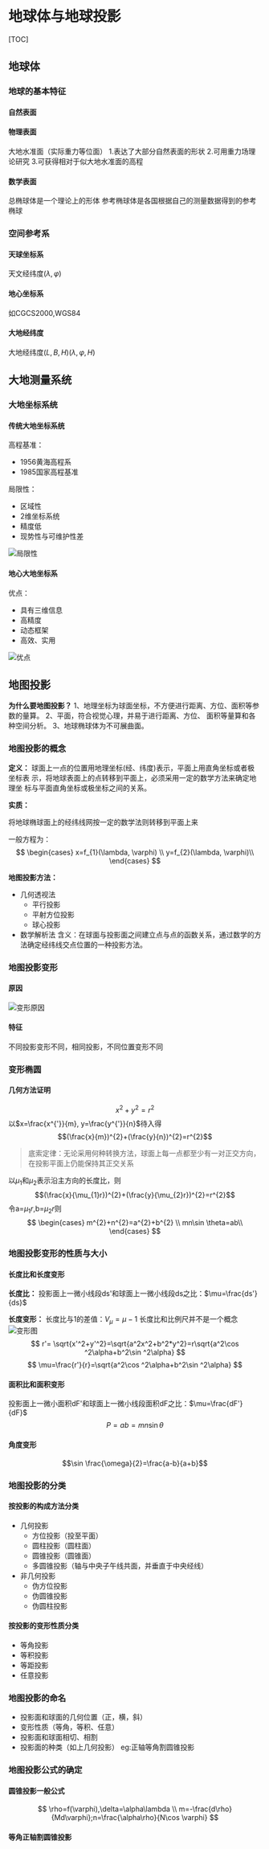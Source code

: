 # 地球体与地球投影

[TOC]

## 地球体

### 地球的基本特征

#### 自然表面

#### 物理表面

大地水准面（实际重力等位面）
1.表达了大部分自然表面的形状
2.可用重力场理论研究
3.可获得相对于似大地水准面的高程

#### 数学表面

总椭球体是一个理论上的形体
参考椭球体是各国根据自己的测量数据得到的参考椭球

### 空间参考系

#### 天球坐标系

天文经纬度$(\lambda, \varphi)$

#### 地心坐标系

如CGCS2000,WGS84

#### 大地经纬度

大地经纬度$(L, B, H)$$(\lambda, \varphi, H)$

## 大地测量系统

### 大地坐标系统

#### 传统大地坐标系统

高程基准：

* 1956黄海高程系
* 1985国家高程基准

局限性：

* 区域性
* 2维坐标系统
* 精度低
* 现势性与可维护性差

![局限性](images/2022-04-19-19-15-17.png)

#### 地心大地坐标系

优点：

* 具有三维信息
* 高精度
* 动态框架
* 高效、实用

![优点](images/2022-04-19-19-16-30.png)

## 地图投影

**为什么要地图投影？**
1、地理坐标为球面坐标，不方便进行距离、方位、面积等参数的量算。
2、平面，符合视觉心理，并易于进行距离、方位、 面积等量算和各种空间分析。
3、地球椭球体为不可展曲面。

### 地图投影的概念

**定义：**
球面上一点的位置用地理坐标(经、纬度)表示，平面上用直角坐标或者极坐标表
示，将地球表面上的点转移到平面上，必须采用一定的数学方法来确定地理坐
标与平面直角坐标或极坐标之间的关系。

**实质：**

将地球椭球面上的经纬线网按一定的数学法则转移到平面上来

一般方程为：
$$
\begin{cases}
    x=f_{1}(\lambda, \varphi) \\
    y=f_{2}(\lambda, \varphi)\\
\end{cases}
$$

**地图投影方法：**

* 几何透视法
  * 平行投影
  * 平射方位投影
  * 球心投影
* 数学解析法
  含义：在球面与投影面之间建立点与点的函数关系，通过数学的方法确定经纬线交点位置的一种投影方法。

### 地图投影变形

#### 原因

![变形原因](images/2022-04-19-19-41-06.png)

#### 特征

不同投影变形不同，相同投影，不同位置变形不同

### 变形椭圆

#### 几何方法证明

$$x^{2}+y^{2}=r^{2}$$
以$x=\frac{x^{'}}{m}, y=\frac{y^{'}}{n}$待入得
$$(\frac{x}{m})^{2}+(\frac{y}{n})^{2}=r^{2}$$

>底索定律：无论采用何种转换方法，球面上每一点都至少有一对正交方向，在投影平面上仍能保持其正交关系

以$\mu_{1}$和$\mu_{2}$表示沿主方向的长度比，则
$$(\frac{x}{\mu_{1}r})^{2}+(\frac{y}{\mu_{2}r})^{2}=r^{2}$$
令a=$\mu_{1}r$,b=$\mu_{2}r$则
$$
\begin{cases}
    m^{2}+n^{2}=a^{2}+b^{2} \\
    mn\sin \theta=ab\\
\end{cases}
$$

### 地图投影变形的性质与大小

#### 长度比和长度变形

**长度比：**
投影面上一微小线段ds'和球面上一微小线段ds之比：$\mu=\frac{ds'}{ds}$

**长度变形：**
长度比与1的差值：$V_{\mu}=\mu-1$
长度比和比例尺并不是一个概念
![变形图](images/2022-04-19-20-20-37.png)
$$
r'= \sqrt{x'^2+y'^2}=\sqrt{a^2x^2+b^2*y^2}=r\sqrt{a^2\cos ^2\alpha+b^2\sin ^2\alpha}
$$
$$
\mu=\frac{r'}{r}=\sqrt{a^2\cos ^2\alpha+b^2\sin ^2\alpha}
$$

#### 面积比和面积变形

投影面上一微小面积dF'和球面上一微小线段面积dF之比：$\mu=\frac{dF'}{dF}$
$$ P=ab=mn\sin \theta $$

#### 角度变形

$$\sin \frac{\omega}{2}=\frac{a-b}{a+b}$$

### 地图投影的分类

#### 按投影的构成方法分类

* 几何投影
  * 方位投影（投至平面）
  * 圆柱投影（圆柱面）
  * 圆锥投影（圆锥面）
  * 多圆锥投影（轴与中央子午线共面，并垂直于中央经线）
* 非几何投影
  * 伪方位投影
  * 伪圆锥投影
  * 伪圆柱投影

#### 按投影的变形性质分类

* 等角投影
* 等积投影
* 等距投影
* 任意投影

### 地图投影的命名

* 投影面和球面的几何位置（正，横，斜）
* 变形性质（等角，等积、任意）
* 投影面和球面相切、相割
* 投影面的种类（如上几何投影）
eg:正轴等角割圆锥投影

### 地图投影公式的确定

#### 圆锥投影一般公式

$$
\rho=f(\varphi),\delta=\alpha\lambda \\
m=-\frac{d\rho}{Md\varphi};n=\frac{\alpha\rho}{N\cos \varphi}
$$

#### 等角正轴割圆锥投影

